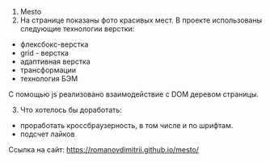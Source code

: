 1. Mesto
2. На странице показаны фото красивых мест.
   В проекте использованы следующие технологии верстки:

- флексбокс-верстка
- grid - верстка
- адаптивная верстка
- трансформации
- технология БЭМ

С помощью js реализовано взаимодействие с DOM деревом страницы.

3. Что хотелось бы доработать:

- проработать кроссбраузерность, в том числе и по шрифтам.
- подсчет лайков

Ссылка на сайт: https://romanovdimitrii.github.io/mesto/
